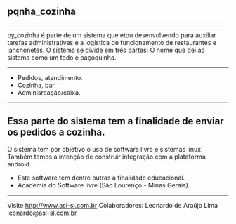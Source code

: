 
## pqnha_cozinha

---
py_cozinha é parte de um sistema que etou desenvolvendo para auxiliar tarefas administrativas e a logística 
de funcionamento de restaurantes e lanchonetes.
O sistema se divide em três partes:
O nome que dei ao sistema como um todo é paçoquinha.

---
  - Pedidos, atendimento.
  - Cozinha, bar.
  - Adminisreação/caixa.

---
## Essa parte do sistema tem a finalidade de enviar os pedidos a cozinha.

  O sistema tem por objetivo o uso de software livre e sistemas linux.
  Também temos a intenção de construir integração com a plataforma android.
  * Este software tem dentre outras a finalidade educacional.
  * Academia do Software livre (São Lourenço - Minas Gerais).

---
Visite  <http://www.asl-sl.com.br>
Colaboradores:
Leonardo de Araújo Lima
<leonardo@asl-sl.com.br>
